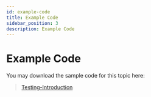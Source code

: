 ```yaml
---
id: example-code
title: Example Code
sidebar_position: 3
description: Example Code
---
```


# Example Code

You may download the sample code for this topic here:

> [Testing-Introduction](https://github.com/WPAS-Examples/Testing-Introduction)

